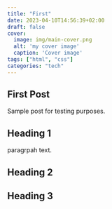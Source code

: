 ```yaml
---
title: "First"
date: 2023-04-10T14:56:39+02:00
draft: false
cover:
  image: img/main-cover.png
  alt: 'my cover image'
  caption: 'Cover image'
tags: ["html", "css"]
categories: "tech"
---
```


## First Post

Sample post for testing purposes.

## Heading 1

paragrpah text.

## Heading 2

## Heading 3


